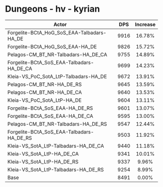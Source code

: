 # Dungeons - hv - kyrian
| Actor | DPS | Increase |
|---|:---:|:---:|
|Forgelite-BCtA_HoG_SoS_EAA-Talbadars-HA_DE|9916|16.78%|
|Forgelite-BCtA_HoG_SoS_EAA-HA_DE|9826|15.72%|
|Pelagos-CM_BT_NR-Talbadars-HA_DE_CA|9755|14.89%|
|Forgelite-BCtA_SoS_EAA-Talbadars-HA_DE_CA|9699|14.23%|
|Kleia-VS_PoC_SotA_LtP-Talbadars-HA_DE|9672|13.91%|
|Pelagos-CM_BT_NR-HA_DE_RS|9645|13.59%|
|Pelagos-CM_BT_NR-HA_DE_CA|9640|13.53%|
|Kleia-VS_PoC_SotA_LtP-HA_DE|9604|13.11%|
|Forgelite-BCtA_SoS_EAA-HA_DE_RS|9601|13.07%|
|Forgelite-BCtA_SoS_EAA-HA_DE_CA|9595|13.00%|
|Pelagos-CM_BT_NR-Talbadars-HA_DE_RS|9547|12.44%|
|Forgelite-BCtA_SoS_EAA-Talbadars-HA_DE_RS|9503|11.92%|
|Kleia-VS_SotA_LtP-Talbadars-HA_DE_CA|9440|11.18%|
|Kleia-VS_SotA_LtP-HA_DE_CA|9341|10.01%|
|Kleia-VS_SotA_LtP-HA_DE_RS|9337|9.96%|
|Kleia-VS_SotA_LtP-Talbadars-HA_DE_RS|9254|8.99%|
|Base|8491|0.00%|
